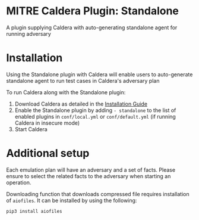 # MITRE Caldera Plugin: Standalone

A plugin supplying Caldera with auto-generating standalone agent for running adversary 

# Installation

Using the Standalone plugin with Caldera will enable users to auto-generate standalone agent to run test cases in Caldera's adversary plan

To run Caldera along with the Standalone plugin:
1. Download Caldera as detailed in the [Installation Guide](https://github.com/mitre/Caldera)
2. Enable the Standalone plugin by adding `- standalone` to the list of enabled plugins in `conf/local.yml` or `conf/default.yml` (if running Caldera in insecure mode)
3. Start Caldera 

# Additional setup
Each emulation plan will have an adversary and a set of facts. Please ensure to select the related facts to the 
adversary when starting an operation. 

Downloading function that downloads compressed file requires installation of `aiofiles`. It can be installed by using the following:

`pip3 install aiofiles`
